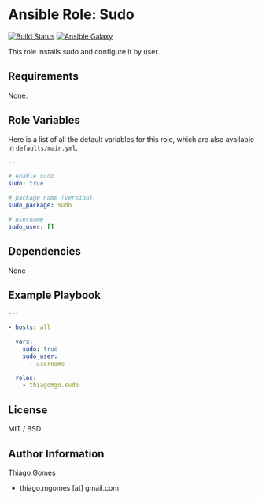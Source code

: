 # **Ansible Role: Sudo**

[![Build Status](https://travis-ci.org/thiagomgo/ansible-role-sudo.svg?branch=master)](https://travis-ci.org/thiagomgo/ansible-role-sudo) [![Ansible Galaxy](http://img.shields.io/badge/ansible--galaxy-sudoers-blue.svg)](https://galaxy.ansible.com/thiagomgo/sudo/)

This role installs sudo and configure it by user.

## Requirements

None.

## Role Variables

Here is a list of all the default variables for this role, which are also available in `defaults/main.yml`.

```yaml
---

# enable sudo
sudo: true

# package name (version)
sudo_package: sudo

# username
sudo_user: []

```

## Dependencies

None

## Example Playbook

```yaml
---

- hosts: all

  vars:
    sudo: true
    sudo_user:
      - username

  roles:
    - thiagomgo.sudo
```

## License

MIT / BSD

## Author Information

Thiago Gomes
- thiago.mgomes [at] gmail.com
